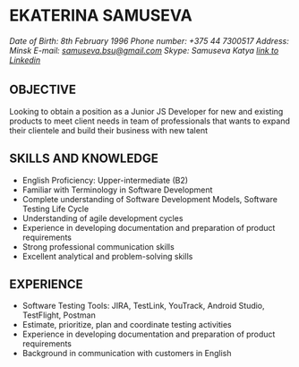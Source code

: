 # **EKATERINA SAMUSEVA**
###### Date of Birth: 8th February 1996 Phone number: +375 44 7300517 Address: Minsk E-mail: samuseva.bsu@gmail.com Skype: Samuseva Katya  [link to Linkedin](https://www.linkedin.com/in/%D0%B5%D0%BA%D0%B0%D1%82%D0%B5%D1%80%D0%B8%D0%BD%D0%B0-%D1%81%D0%B0%D0%BC%D1%83%D1%81%D0%B5%D0%B2%D0%B0-81537515a/)

## OBJECTIVE

Looking to obtain a position as a Junior JS Developer for new and existing products to meet client needs in team of professionals that wants to expand their clientele and build their business with new talent

## SKILLS AND KNOWLEDGE

* English Proficiency: Upper-intermediate (B2)
* Familiar with Terminology in Software Development
* Complete understanding of Software Development Models, Software Testing Life Cycle
* Understanding of agile development cycles
* Experience in developing documentation and preparation of product requirements
* Strong professional communication skills
* Excellent analytical and problem-solving skills

## EXPERIENCE

* Software Testing Tools: JIRA, TestLink, YouTrack, Android Studio, TestFlight, Postman
* Estimate, prioritize, plan and coordinate testing activities
* Experience in developing documentation and preparation of product requirements
* Background in communication with customers in English
